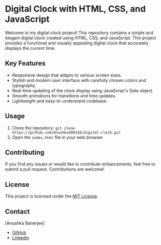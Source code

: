# Digital Clock with HTML, CSS, and JavaScript

Welcome to my digital clock project! This repository contains a simple and elegant digital clock created using HTML, CSS, and JavaScript. This project provides a functional and visually appealing digital clock that accurately displays the current time.

## Key Features

- Responsive design that adapts to various screen sizes.
- Stylish and modern user interface with carefully chosen colors and typography.
- Real-time updating of the clock display using JavaScript's Date object.
- Smooth animations for transitions and time updates.
- Lightweight and easy-to-understand codebase.

## Usage

1. Clone the repository: `git clone https://github.com/Anushka200310/digital-clock.git`
2. Open the `index.html` file in your web browser.

## Contributing

If you find any issues or would like to contribute enhancements, feel free to submit a pull request. Contributions are welcome!

## License

This project is licensed under the [MIT License](LICENSE).

## Contact

[Anushka Banerjee]
- [GitHub](https://github.com/Anushka200310)
- [Linkedin](https://www.linkedin.com/in/anushka-banerjee-73bb52253)
